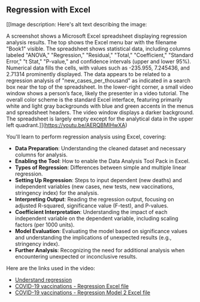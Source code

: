 ## Regression with Excel

[[Image description: Here's alt text describing the image:

A screenshot shows a Microsoft Excel spreadsheet displaying regression analysis results. The top shows the Excel menu bar with the filename "Book1" visible.  The spreadsheet shows statistical data, including columns labeled "ANOVA," "Regression," "Residual," "Total," "Coefficient," "Standard Error," "t Stat," "P-value," and confidence intervals (upper and lower 95%).  Numerical data fills the cells, with values such as -235.955, 7.245436, and 2.71314 prominently displayed. The data appears to be related to a regression analysis of "new_cases_per_thousand" as indicated in a search box near the top of the spreadsheet.  In the lower-right corner, a small video window shows a person’s face, likely the presenter in a video tutorial.  The overall color scheme is the standard Excel interface, featuring primarily white and light gray backgrounds with blue and green accents in the menus and spreadsheet headers. The video window displays a darker background. The spreadsheet is largely empty except for the analytical data in the upper left quadrant.]](https://youtu.be/AERQBMIHwXA)

You'll learn to perform regression analysis using Excel, covering:

- **Data Preparation**: Understanding the cleaned dataset and necessary columns for analysis.
- **Enabling the Tool**: How to enable the Data Analysis Tool Pack in Excel.
- **Types of Regression**: Differences between simple and multiple linear regression.
- **Setting Up Regression**: Steps to input dependent (new deaths) and independent variables (new cases, new tests, new vaccinations, stringency index) for the analysis.
- **Interpreting Output**: Reading the regression output, focusing on adjusted R-squared, significance value (F-test), and P-values.
- **Coefficient Interpretation**: Understanding the impact of each independent variable on the dependent variable, including scaling factors (per 1000 units).
- **Model Evaluation**: Evaluating the model based on significance values and understanding the implications of unexpected results (e.g., stringency index).
- **Further Analysis**: Recognizing the need for additional analysis when encountering unexpected or inconclusive results.

Here are the links used in the video:

- [Understand regression](https://www.khanacademy.org/math/ap-statistics/bivariate-data-ap/least-squares-regression/v/calculating-the-equation-of-a-regression-line)
- [COVID-19 vaccinations - Regression Excel file](https://docs.google.com/spreadsheets/d/1YZLb9ozhmc-8KQ7EaaTgs57QT6dHju5u/view#gid=242862119)
- [COVID-19 vaccinations - Regression Model 2 Excel file](https://docs.google.com/spreadsheets/d/1KAolaOQC-P_6gXaw3jgUc7GWKAHfOrsi/view#gid=824457557)
